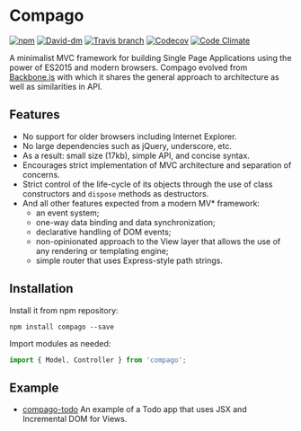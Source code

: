 # Compago

[![npm](https://img.shields.io/npm/v/compago.svg?style=flat-square)](https://www.npmjs.com/package/compago)
[![David-dm](https://david-dm.org/zandaqo/compago.svg?style=flat-square)](https://david-dm.org/zandaqo/compago)
[![Travis branch](https://img.shields.io/travis/zandaqo/compago.svg?style=flat-square)](https://travis-ci.org/zandaqo/compago)
[![Codecov](https://img.shields.io/codecov/c/github/zandaqo/compago.svg?style=flat-square)](https://codecov.io/github/zandaqo/compago)
[![Code Climate](https://img.shields.io/codeclimate/github/zandaqo/compago.svg?style=flat-square)](https://codeclimate.com/github/zandaqo/compago)

A minimalist MVC framework for building Single Page Applications using the power of ES2015 and modern browsers. 
Compago evolved from [Backbone.js](http://backbonejs.org) with which it shares the general approach 
to architecture as well as similarities in API.


## Features
 * No support for older browsers including Internet Explorer.
 * No large dependencies such as jQuery, underscore, etc.
 * As a result: small size (17kb), simple API, and concise syntax.
 * Encourages strict implementation of MVC architecture and separation of concerns.
 * Strict control of the life-cycle of its objects through the use of class constructors and `dispose` methods as destructors.
 * And all other features expected from a modern MV* framework:
   * an event system;
   * one-way data binding and data synchronization;
   * declarative handling of DOM events;
   * non-opinionated approach to the View layer that allows the use of any rendering or templating engine;
   * simple router that uses Express-style path strings.


## Installation
Install it from npm repository:
```
npm install compago --save
```

Import modules as needed:
```js
import { Model, Controller } from 'compago';
```

## Example
 * [compago-todo](https://github.com/zandaqo/compago-todo) An example of a Todo app that uses JSX and Incremental DOM for Views.
